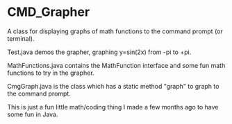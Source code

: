 # CMD_Grapher
A class for displaying graphs of math functions to the command prompt (or terminal).

Test.java demos the grapher, graphing y=sin(2x) from -pi to +pi.

MathFunctions.java contains the MathFunction interface and some fun math functions to try in the grapher.

CmgGraph.java is the class which has a static method "graph" to graph to the command prompt.



This is just a fun little math/coding thing I made a few months ago to have some fun in Java.
